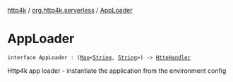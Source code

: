 [http4k](../index.md) / [org.http4k.serverless](index.md) / [AppLoader](./-app-loader.md)

# AppLoader

`interface AppLoader : (`[`Map`](https://kotlinlang.org/api/latest/jvm/stdlib/kotlin.collections/-map/index.html)`<`[`String`](https://kotlinlang.org/api/latest/jvm/stdlib/kotlin/-string/index.html)`, `[`String`](https://kotlinlang.org/api/latest/jvm/stdlib/kotlin/-string/index.html)`>) -> `[`HttpHandler`](../org.http4k.core/-http-handler.md)

Http4k app loader - instantiate the application from the environment config

